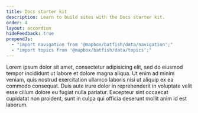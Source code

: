 ```yaml
---
title: Docs starter kit
description: Learn to build sites with the Docs starter kit.
order: 4
layout: accordion
hideFeedback: true
prependJs:
  - "import navigation from '@mapbox/batfish/data/navigation';"
  - "import topics from '@mapbox/batfish/data/topics';"
---
```


Lorem ipsum dolor sit amet, consectetur adipisicing elit, sed do eiusmod tempor incididunt ut labore et dolore magna aliqua. Ut enim ad minim veniam, quis nostrud exercitation ullamco laboris nisi ut aliquip ex ea commodo consequat. Duis aute irure dolor in reprehenderit in voluptate velit esse cillum dolore eu fugiat nulla pariatur. Excepteur sint occaecat cupidatat non proident, sunt in culpa qui officia deserunt mollit anim id est laborum.
